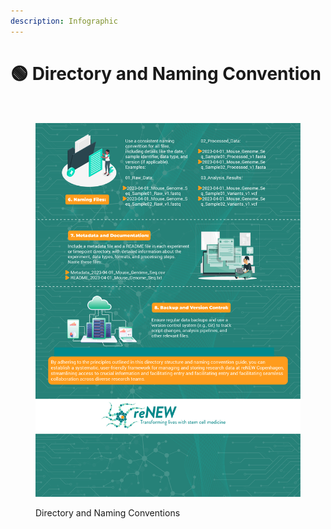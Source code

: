 ```yaml
---
description: Infographic
---
```


# 🟢 Directory and Naming Convention

<div data-full-width="true">

<figure><img src="../../.gitbook/assets/Directory and Naming Structure - 1.jpg" alt=""><figcaption></figcaption></figure>

</div>

<figure><img src="../../.gitbook/assets/Directory and Naming Structure - 2.jpg" alt=""><figcaption><p>Directory and Naming Conventions</p></figcaption></figure>
